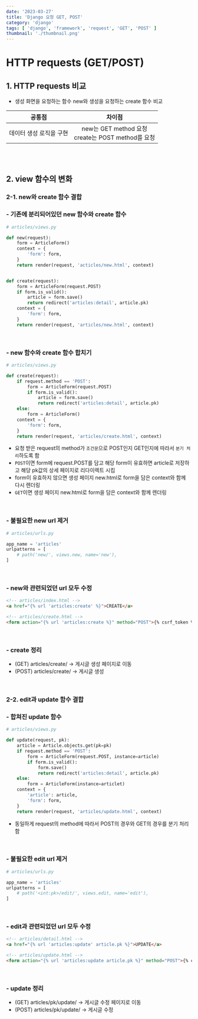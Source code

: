 ```yaml
---
date: '2023-03-27'
title: 'Django 요청 GET, POST'
category: 'django'
tags: [ 'django', 'framework', 'request', 'GET', 'POST' ]
thumbnail: './thumbnail.png'
---
```


# HTTP requests (GET/POST)

## 1. HTTP requests 비교

- 생성 화면을 요청하는 함수 new와 생성을 요청하는 create 함수 비교

|      공통점      |                      차이점                      |
|:-------------:|:---------------------------------------------:|
| 데이터 생성 로직을 구현 | new는 GET method 요청<br>create는 POST method를 요청 |

<br>
<br>

## 2. view 함수의 변화

### 2-1. new와 create 함수 결합

### - 기존에 분리되어있던 new 함수와 create 함수

```python
# articles/views.py

def new(request):
    form = ArticleForm()
    context = {
        'form': form,
    }
    return render(request, 'acticles/new.html', context)


def create(request):
    form = ArticleForm(request.POST)
    if form.is_valid():
        article = form.save()
        return redirect('articles:detail', article.pk)
    context = {
        'form': form,
    }
    return render(request, 'articles/new.html', context)
```

<br>

### - new 함수와 create 함수 합치기

```python
# articles/views.py

def create(request):
    if request.method == 'POST':
        form = ArticleForm(request.POST)
        if form.is_valid():
            article = form.save()
            return redirect('articles:detail', article.pk)
    else:
        form = ArticleForm()
    context = {
        'form': form,
    }
    return render(request, 'articles/create.html', context)
```

- 요청 받은 request의 method가 `조건문`으로 POST인지 GET인지에 따라서 `분기 처리`하도록 함
- `POST`이면 form에 request.POST를 담고 해당 form이 유효하면 article로 저장하고 해당 pk값의 상세 페이지로 리다이렉트 시킴
- form이 유효하지 않으면 생성 페이지 new.html로 form을 담은 context와 함께 다시 렌더링
- `GET`이면 생성 페이지 new.html로 form을 담은 context와 함께 렌더링

<br>

### - 불필요한 new url 제거

```python
# articles/urls.py

app_name = 'articles'
urlpatterns = [
    # path('new/', views.new, name='new'),
]
```

<br>

### - new와 관련되었던 url 모두 수정

```html
<!-- articles/index.html -->
<a href="{% url 'articles:create' %}">CREATE</a>

<!-- articles/create.html -->
<form action="{% url 'articles:create %}" method="POST">{% csrf_token %}</form>
```

<br>

### - create 정리

- (GET) articles/create/ -> 게시글 생성 페이지로 이동
- (POST) articles/create/ -> 게시글 생성

<br>

### 2-2. edit과 update 함수 결합

### - 합쳐진 update 함수

```python
# articles/views.py

def update(request, pk):
    article = Article.objects.get(pk=pk)
    if request.method == 'POST':
        form = ArticleForm(request.POST, instance=article)
        if form.is_valid():
            form.save()
            return redirect('articles:detail', article.pk)
    else:
        form = ArticleForm(instance=articlet)
    context = {
        'article': article,
        'form': form,
    }
    return render(request, 'articles/update.html', context)
```

- 동일하게 request의 method에 따라서 POST의 경우와 GET의 경우를 분기 처리함

<br>

### - 불필요한 edit url 제거

```python
# articles/urls.py

app_name = 'articles'
urlpatterns = [
    # path('<int:pk>/edit/', views.edit, name='edit'),
]
```

<br>

### - edit과 관련되었던 url 모두 수정

```html
<!-- articles/detail.html -->
<a href="{% url 'articles:update' article.pk %}">UPDATE</a>

<!-- articles/update.html -->
<form action="{% url 'articles:update article.pk %}" method="POST">{% csrf_token %}</form>
```

<br>

### - update 정리

- (GET) articles/pk/update/ -> 게시글 수정 페이지로 이동
- (POST) articles/pk/update/ -> 게시글 수정

[//]: # (---)

[//]: # ()

[//]: # (## Source)

[//]: # ()

[//]: # (- [<>]&#40;<>&#41;)

